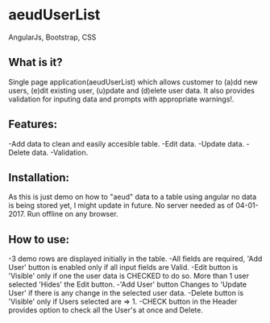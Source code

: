 # aeudUserList
AngularJs, Bootstrap, CSS

What is it?
-----------
Single page application(aeudUserList) which allows customer to (a)dd new users, (e)dit existing user, (u)pdate and (d)elete user data. It also provides validation for inputing data and prompts with appropriate warnings!.

Features:
---------
-Add data to clean and easily accesible table.
-Edit data.
-Update data.
-Delete data.
-Validation.

Installation:
------------

 As this is just demo on how to "aeud" data to a table using angular no data is being stored yet, I might update in future. No server needed as of 04-01-2017.
 Run offline on any browser.

How to use:
-----------
-3 demo rows are displayed initially in the table.
-All fields are required, 'Add User' button is enabled only if all input fields are Valid.
-Edit button is 'Visible' only if one the user data is CHECKED to do so. More than 1 user selected 'Hides'
 the Edit button.
-'Add User' button  Changes to 'Update User' if there is any change in the selected user data.
-Delete button is 'Visible' only if Users selected are => 1.
-CHECK button in the Header provides option to check all the User's at once and Delete.


